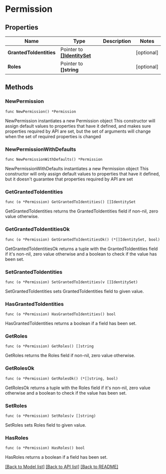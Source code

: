 # Permission

## Properties

Name | Type | Description | Notes
------------ | ------------- | ------------- | -------------
**GrantedToIdentities** | Pointer to [**[]IdentitySet**](IdentitySet.md) |  | [optional] 
**Roles** | Pointer to **[]string** |  | [optional] 

## Methods

### NewPermission

`func NewPermission() *Permission`

NewPermission instantiates a new Permission object
This constructor will assign default values to properties that have it defined,
and makes sure properties required by API are set, but the set of arguments
will change when the set of required properties is changed

### NewPermissionWithDefaults

`func NewPermissionWithDefaults() *Permission`

NewPermissionWithDefaults instantiates a new Permission object
This constructor will only assign default values to properties that have it defined,
but it doesn't guarantee that properties required by API are set

### GetGrantedToIdentities

`func (o *Permission) GetGrantedToIdentities() []IdentitySet`

GetGrantedToIdentities returns the GrantedToIdentities field if non-nil, zero value otherwise.

### GetGrantedToIdentitiesOk

`func (o *Permission) GetGrantedToIdentitiesOk() (*[]IdentitySet, bool)`

GetGrantedToIdentitiesOk returns a tuple with the GrantedToIdentities field if it's non-nil, zero value otherwise
and a boolean to check if the value has been set.

### SetGrantedToIdentities

`func (o *Permission) SetGrantedToIdentities(v []IdentitySet)`

SetGrantedToIdentities sets GrantedToIdentities field to given value.

### HasGrantedToIdentities

`func (o *Permission) HasGrantedToIdentities() bool`

HasGrantedToIdentities returns a boolean if a field has been set.

### GetRoles

`func (o *Permission) GetRoles() []string`

GetRoles returns the Roles field if non-nil, zero value otherwise.

### GetRolesOk

`func (o *Permission) GetRolesOk() (*[]string, bool)`

GetRolesOk returns a tuple with the Roles field if it's non-nil, zero value otherwise
and a boolean to check if the value has been set.

### SetRoles

`func (o *Permission) SetRoles(v []string)`

SetRoles sets Roles field to given value.

### HasRoles

`func (o *Permission) HasRoles() bool`

HasRoles returns a boolean if a field has been set.


[[Back to Model list]](../README.md#documentation-for-models) [[Back to API list]](../README.md#documentation-for-api-endpoints) [[Back to README]](../README.md)


